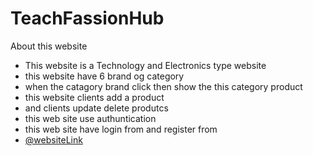 # TeachFassionHub

About this website
- This website is a Technology and Electronics type website
- this website have 6 brand og category
- when the catagory brand click then show the this category product
- this website clients add a product
- and clients update delete produtcs
- this web site use authuntication
- this web site have login from and register from
- [@websiteLink](https://techfusionhub-c1573.web.app/)
